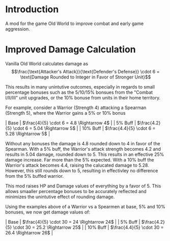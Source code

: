 # Introduction
A mod for the game Old World to improve combat and early game aggression.

# Improved Damage Calculation
Vanilla Old World calculates damage as $$\frac{\text{Attacker's Attack}}{\text{Defender's Defense}} \cdot 6 = \text{Damage Rounded to Integer in Favor of Stronger Unit}$$ 

This results in many unintutive outcomes, especially in regards to small percentage bonuses such as the 5/10/15% bonsues from the "Combat I/II/III" unit upgrades, or the 10% bonuse from units in their home territory. 

For example, consider a Warrior (Strength 4) attacking a Spearman (Strength 5), where the Warrior gains a 5% or 10% bonus

| Base       | $\frac{4}{5} \cdot 6 = 4.8 \Rightarrow 4$ |
| 5% Buff    | $\frac{4.2}{5} \cdot 6 = 5.04 \Rightarrow 5$ |
| 10% Buff   | $\frac{4.4}{5} \cdot 6 = 5.28 \Rightarrow 5$ |

Without any bonuses the damage is 4.8 rounded down to 4 in favor of the Spearman. With a 5% buff, the Warrior's attack strength becomes 4.2 and results in 5.04 damage, rounded down to 5. This results in an effective 25% damage increase. Far more than the 5% expected. With a 10% buff the Warrior's attack becomes 4.4, raising the calucated damage to 5.28. However, this still rounds down to 5, resulting in effectivley no difference from the 5% buffed warrior. 

This mod raises HP and Damage values of everything by a favor of 5. This allows smaaller percentage bonuses to be accurately reflected and minimizes the unintutive effect of rounding damage. 

Using the examples above of a Warrior vs a Spearmen at base, 5% and 10% bonuses, we now get damage values of:

| Base       | $\frac{4}{5} \cdot 30 = 24 \Rightarrow 24$ |
| 5% Buff    | $\frac{4.2}{5} \cdot 30 = 25.2 \Rightarrow 25$ |
| 10% Buff   | $\frac{4.4}{5} \cdot 30 = 26.4 \Rightarrow 26$ |
